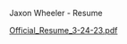 Jaxon Wheeler - Resume

[Official_Resume_3-24-23.pdf](https://github.com/JaxonW28/Resume/files/11132839/Official_Resume_3-24-23.pdf)
